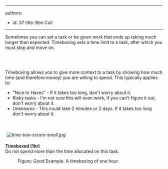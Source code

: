 

---
authors:
  - id: 37
    title: Ben Cull
---




<span class='intro'> ​Sometimes you can set a task or be given work that ends up taking much longer than expected. Timeboxing sets a time limit to a task, after which you must stop and move on. </span>

<p>
   <br>&#160;</p><p>​Timeboxing allows you to give more context to a task by showing how much time (and therefore money) you are willing to spend. This typically applies to&#58;</p><ul><li>&quot;Nice to Haves&quot; -&#160;If it takes too long, don't worry about it.</li><li>Risky tasks&#160;- I'm not sure this will even work, if you can't figure it out, don't worry about it.</li><li>Unknowns - This could take 2 minutes or 2 days. If it takes too long don't worry about it.</li></ul><p>&#160;</p><div style="overflow&#58;hidden;">
   <img alt="time-box-scrum-small.jpg" src="/PublishingImages/time-box-scrum-small.jpg" style="margin&#58;5px;float&#58;left;" />
   <p style="float&#58;left;">
      <strong>Timeboxed (1hr)</strong><br> Do not spend more than the time allocated on this task. </p>
   <br>
</div><dd class="ssw15-rteElement-FigureGood">Figure&#58; Good Example.&#160;A&#160;timeboxing of one hour.</dd><p>&#160;</p>



